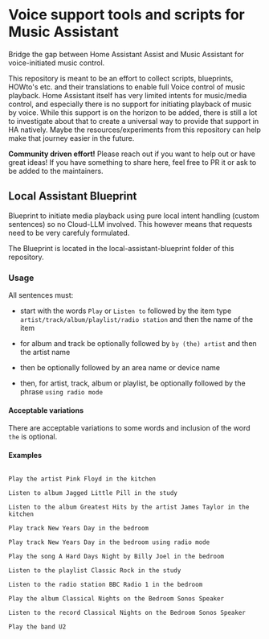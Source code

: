 # Voice support tools and scripts for Music Assistant

Bridge the gap between Home Assistant Assist and Music Assistant for voice-initiated music control.

This repository is meant to be an effort to collect scripts, blueprints, HOWto's etc. and their translations to enable full Voice control of music playback.
Home Assistant itself has very limited intents for music/media control, and especially there is no support for initiating playback of music by voice.
While this support is on the horizon to be added, there is still a lot to investigate about that to create a universal way to provide that support in HA natively. Maybe the resources/experiments from this repository can help make that journey easier in the future.

**Community driven effort!**
Please reach out if you want to help out or have great ideas!
If you have something to share here, feel free to PR it or ask to be added to the maintainers.

## Local Assistant Blueprint

Blueprint to initiate media playback using pure local intent handling (custom sentences) so no Cloud-LLM involved.
This however means that requests need to be very carefuly formulated.

The Blueprint is located in the local-assistant-blueprint folder of this repository.

### Usage

All sentences must:

- start with the words `Play` or `Listen to` followed by the item type `artist/track/album/playlist/radio station` and then the name of the item

- for album and track be optionally followed by `by (the) artist` and then the artist name

- then be optionally followed by an area name or device name

- then, for artist, track, album or playlist, be optionally followed by the phrase `using radio mode`

#### Acceptable variations

There are acceptable variations to some words and inclusion of the word `the` is optional.

#### Examples

```

Play the artist Pink Floyd in the kitchen

Listen to album Jagged Little Pill in the study

Listen to the album Greatest Hits by the artist James Taylor in the kitchen

Play track New Years Day in the bedroom

Play track New Years Day in the bedroom using radio mode

Play the song A Hard Days Night by Billy Joel in the bedroom

Listen to the playlist Classic Rock in the study

Listen to the radio station BBC Radio 1 in the bedroom

Play the album Classical Nights on the Bedroom Sonos Speaker

Listen to the record Classical Nights on the Bedroom Sonos Speaker

Play the band U2
```
